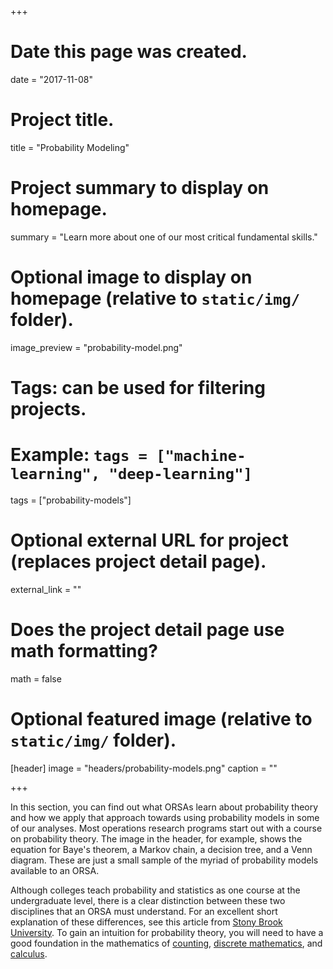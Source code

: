 +++
# Date this page was created.
date = "2017-11-08"

# Project title.
title = "Probability Modeling"

# Project summary to display on homepage.
summary = "Learn more about one of our most critical fundamental skills."

# Optional image to display on homepage (relative to `static/img/` folder).
image_preview = "probability-model.png"

# Tags: can be used for filtering projects.
# Example: `tags = ["machine-learning", "deep-learning"]`
tags = ["probability-models"]

# Optional external URL for project (replaces project detail page).
external_link = ""

# Does the project detail page use math formatting?
math = false

# Optional featured image (relative to `static/img/` folder).
[header]
image = "headers/probability-models.png"
caption = ""

+++

In this section, you can find out what ORSAs learn about probability theory and how we apply that approach towards using probability models in some of our analyses. Most operations research programs start out with a course on probability theory. The image in the header, for example, shows the equation for Baye's theorem, a Markov chain, a decision tree, and a Venn diagram. These are just a small sample of the myriad of probability models available to an ORSA.

Although colleges teach probability and statistics as one course at the undergraduate level, there is a clear distinction between these two disciplines that an ORSA must understand. For an excellent short explanation of these differences, see this article from [Stony Brook University](https://www3.cs.stonybrook.edu/~skiena/jaialai/excerpts/node12.html). To gain an intuition for probability theory, you will need to have a good foundation in the mathematics of [counting](https://artofproblemsolving.com/videos/counting), [discrete mathematics](https://www.youtube.com/playlist?list=PLDDGPdw7e6Ag1EIznZ-m-qXu4XX3A0cIz), and [calculus](https://www.khanacademy.org/math/calculus-home?t=classes). 

